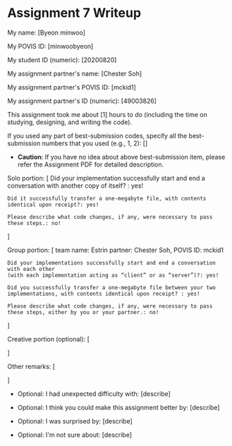 Assignment 7 Writeup
=============

My name: [Byeon minwoo]

My POVIS ID: [minwoobyeon]

My student ID (numeric): [20200820]

My assignment partner's name: [Chester Soh]

My assignment partner's POVIS ID: [mckid1]

My assignment partner's ID (numeric): [49003826]

This assignment took me about [1] hours to do (including the time on studying, designing, and writing the code).

If you used any part of best-submission codes, specify all the best-submission numbers that you used (e.g., 1, 2): []

- **Caution**: If you have no idea about above best-submission item, please refer the Assignment PDF for detailed description.

Solo portion:
[
    Did your implementation successfully start and end a conversation with another copy of itself? : yes!

    Did it successfully transfer a one-megabyte file, with contents identical upon receipt?: yes!

    Please describe what code changes, if any, were necessary to pass these steps.: no!
]

Group portion:
[
    team name: Estrin
    partner: Chester Soh, POVIS ID: mckid1

    Did your implementations successfully start and end a conversation with each other
    (with each implementation acting as “client” or as “server”)?: yes!

    Did you successfully transfer a one-megabyte file between your two implementations, with contents identical upon receipt? : yes!

    Please describe what code changes, if any, were necessary to pass these steps, either by you or your partner.: no!

]

Creative portion (optional):
[

]

Other remarks:
[

]

- Optional: I had unexpected difficulty with: [describe]

- Optional: I think you could make this assignment better by: [describe]

- Optional: I was surprised by: [describe]

- Optional: I'm not sure about: [describe]
